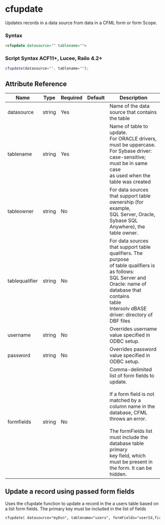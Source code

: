 # cfupdate

Updates records in a data source from data in a CFML form
 or form Scope.

### Syntax

```html
<cfupdate datasource="" tablename="">
```

### Script Syntax ACF11+, Lucee, Railo 4.2+

```javascript
cfupdate(datasource="", tablename="");
```

## Attribute Reference

| Name | Type | Required | Default | Description |
| --- | --- | --- | --- | --- |
| datasource | string | Yes |  | Name of the data source that contains the table |
| tablename | string | Yes |  | Name of table to update.<br /> For ORACLE drivers, must be uppercase.<br /> For Sybase driver: case-sensitive; must be in same case<br /> as used when the table was created |
| tableowner | string | No |  | For data sources that support table ownership (for example,<br /> SQL Server, Oracle, Sybase SQL Anywhere), the table owner. |
| tablequalifier | string | No |  | For data sources that support table qualifiers. The purpose<br /> of table qualifiers is as follows:<br /> SQL Server and Oracle: name of database that contains<br /> table<br /> Intersolv dBASE driver: directory of DBF files |
| username | string | No |  | Overrides username value specified in ODBC setup. |
| password | string | No |  | Overrides password value specified in ODBC setup. |
| formfields | string | No |  | Comma-delimited list of form fields to update.<br /><br /> If a form field is not matched by a column name in the<br /> database, CFML throws an error.<br /><br /> The formFields list must include the database table primary<br /> key field, which must be present in the form. It can be<br /> hidden. |

## Update a record using passed form fields

Uses the cfupdate function to update a record in the a users table based on a list form fields. The primary key must be included in the list of fields

```html
cfupdate( datasource="myDsn", tablename="users", formFields="userId,firstName,lastName,emailAddress" );
```
